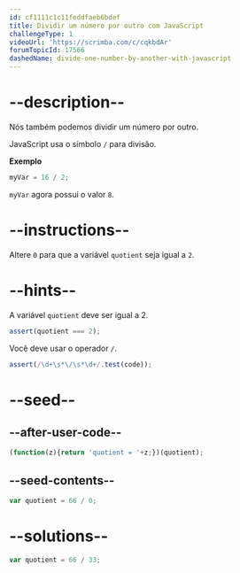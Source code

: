 ```yaml
---
id: cf1111c1c11feddfaeb6bdef
title: Dividir um número por outro com JavaScript
challengeType: 1
videoUrl: 'https://scrimba.com/c/cqkbdAr'
forumTopicId: 17566
dashedName: divide-one-number-by-another-with-javascript
---
```


# --description--

Nós também podemos dividir um número por outro.

JavaScript usa o símbolo `/` para divisão.

**Exemplo**

```js
myVar = 16 / 2;
```

`myVar` agora possui o valor `8`.
# --instructions--

Altere `0` para que a variável `quotient` seja igual a `2`.

# --hints--

A variável `quotient` deve ser igual a 2.

```js
assert(quotient === 2);
```

Você deve usar o operador `/`.

```js
assert(/\d+\s*\/\s*\d+/.test(code));
```

# --seed--

## --after-user-code--

```js
(function(z){return 'quotient = '+z;})(quotient);
```

## --seed-contents--

```js
var quotient = 66 / 0;
```

# --solutions--

```js
var quotient = 66 / 33;
```
